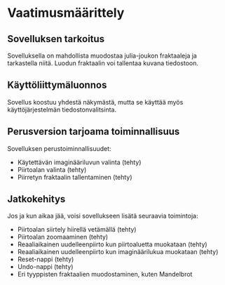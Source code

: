 # Vaatimusmäärittely
## Sovelluksen tarkoitus

Sovelluksella on mahdollista muodostaa julia-joukon fraktaaleja ja tarkastella niitä. Luodun fraktaalin voi tallentaa kuvana tiedostoon.


## Käyttöliittymäluonnos

Sovellus koostuu yhdestä näkymästä, mutta se käyttää myös käyttöjärjestelmän tiedostonvalitsinta.


## Perusversion tarjoama toiminnallisuus

Sovelluksen perustoiminnallisuudet:
- Käytettävän imaginääriluvun valinta (tehty)
- Piirtoalan valinta (tehty)
- Piirretyn fraktaalin tallentaminen (tehty)

## Jatkokehitys

Jos ja kun aikaa jää, voisi sovellukseen lisätä seuraavia toimintoja:

- Piirtoalan siirtely hiirellä vetämällä (tehty)
- Piirtoalan zoomaaminen (tehty)
- Reaaliaikainen uudelleenpiirto kun piirtoaluetta muokataan (tehty)
- Reaaliaikainen uudelleenpiirto kun imaginäärilukua muokataan (tehty)
- Reset-nappi (tehty)
- Undo-nappi (tehty)
- Eri tyyppisten fraktaalien muodostaminen, kuten Mandelbrot
